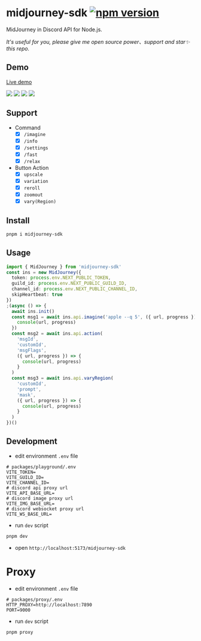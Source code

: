 # midjourney-sdk <a href="https://www.npmjs.com/package/midjourney-sdk"><img src="https://img.shields.io/npm/v/midjourney-sdk.svg?maxAge=3600" alt="npm version" /></a>

MidJourney in Discord API for Node.js.

_It's useful for you, please give me open source power、support and star✨ this repo._

## Demo

[Live demo](https://midjourney-sdk-playground-next.vercel.app)

![](docs/WechatIMG493.jpg)
![](docs/241131694080315_.pic.jpg)
![](docs/WX20230910-140608@2x.png)
![](docs/WX20230910-140737@2x.png)

## Support

- Command
  - [x] `/imagine`
  - [x] `/info`
  - [x] `/settings`
  - [x] `/fast`
  - [x] `/relax`
- Button Action
  - [x] `upscale`
  - [x] `variation`
  - [x] `reroll`
  - [x] `zoomout`
  - [x] `vary(Region)`

## Install

```bash
pnpm i midjourney-sdk
```

## Usage

```typescript
import { MidJourney } from 'midjourney-sdk'
const ins = new MidJourney({
  token: process.env.NEXT_PUBLIC_TOKEN,
  guild_id: process.env.NEXT_PUBLIC_GUILD_ID,
  channel_id: process.env.NEXT_PUBLIC_CHANNEL_ID,
  skipHeartbeat: true
})
;(async () => {
  await ins.init()
  const msg1 = await ins.api.imagine('apple --q 5', ({ url, progress }) => {
    console(url, progress)
  })
  const msg2 = await ins.api.action(
    'msgId',
    'customId',
    'msgFlags',
    ({ url, progress }) => {
      console(url, progress)
    }
  )
  const msg3 = await ins.api.varyRegion(
    'customId',
    'prompt',
    'mask',
    ({ url, progress }) => {
      console(url, progress)
    }
  )
})()
```

## Development

- edit environment `.env` file

```
# packages/playground/.env
VITE_TOKEN=
VITE_GUILD_ID=
VITE_CHANNEL_ID=
# discord api proxy url
VITE_API_BASE_URL=
# discord image proxy url
VITE_IMG_BASE_URL=
# discord websocket proxy url
VITE_WS_BASE_URL=
```

- run `dev` script

```bash
pnpm dev
```

- open `http://localhost:5173/midjourney-sdk`

# Proxy

- edit environment `.env` file

```
# packages/proxy/.env
HTTP_PROXY=http://localhost:7890
PORT=9000
```

- run `dev` script

```bash
pnpm proxy
```
